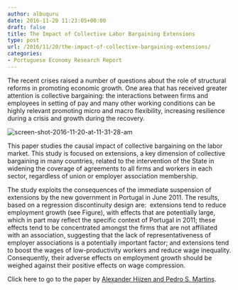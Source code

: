 ```yaml
---
author: albuquru
date: 2016-11-20 11:23:05+00:00
draft: false
title: The Impact of Collective Labor Bargaining Extensions
type: post
url: /2016/11/20/the-impact-of-collective-bargaining-extensions/
categories:
- Portuguese Economy Research Report
---
```


The recent crises raised a number of questions about the role of structural reforms in promoting economic growth. One area that has received greater attention is collective bargaining: the interactions between firms and employees in setting of pay and many other working conditions can be highly relevant promoting micro and macro flexibility, increasing resilience during a crisis and growth during the recovery.

![screen-shot-2016-11-20-at-11-31-28-am](https://portugueseeconomicjournal.files.wordpress.com/2016/11/screen-shot-2016-11-20-at-11-31-28-am.png)


This paper studies the causal impact of collective bargaining on the labor market. This study is focused on extensions, a key dimension of collective bargaining in many countries, related to the intervention of the State in widening the coverage of agreements to all firms and workers in each sector, regardless of union or employer association membership.

The study exploits the consequences of the immediate suspension of extensions by the new government in Portugal in June 2011. The results, based on a regression discontinuity design are:  extensions tend to reduce employment growth (see Figure), with effects that are potentially large, which in part may reflect the specific context of Portugal in 2011; these effects tend to be concentrated amongst the firms that are not affiliated with an association, suggesting that the lack of representativeness of employer associations is a potentially important factor; and extensions tend to boost the wages of low-productivity workers and reduce wage inequality. Consequently, their adverse effects on employment growth should be weighed against their positive effects on wage compression.

Click here to go to the paper by [Alexander Hijzen and Pedro S. Martins](https://papers.ssrn.com/sol3/papers.cfm?abstract_id=2840148).

